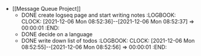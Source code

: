 - [[Message Queue Project]]
	- DONE create logseq page and start writing notes
	  :LOGBOOK:
	  CLOCK: [2021-12-06 Mon 08:52:36]--[2021-12-06 Mon 08:52:37] =>  00:00:01
	  :END:
	- DONE decide on a language
	- DONE write down list of todos
	  :LOGBOOK:
	  CLOCK: [2021-12-06 Mon 08:52:55]--[2021-12-06 Mon 08:52:56] =>  00:00:01
	  :END: